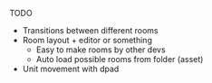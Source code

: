 TODO

* Transitions between different rooms
* Room layout + editor or something
  - Easy to make rooms by other devs
  - Auto load possible rooms from folder (asset)
* Unit movement with dpad
